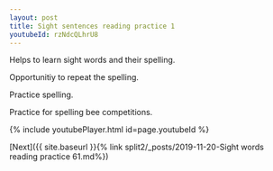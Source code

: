 ```yaml
---
layout: post
title: Sight sentences reading practice 1
youtubeId: rzNdcQLhrU8
---
```

 
 
Helps to learn sight words and their spelling.

Opportunitiy to repeat the spelling. 

Practice spelling. 
 
Practice for spelling bee competitions. 
 
{% include youtubePlayer.html id=page.youtubeId %}
 
 

[Next]({{ site.baseurl }}{% link  split2/_posts/2019-11-20-Sight words reading practice 61.md%})
 
